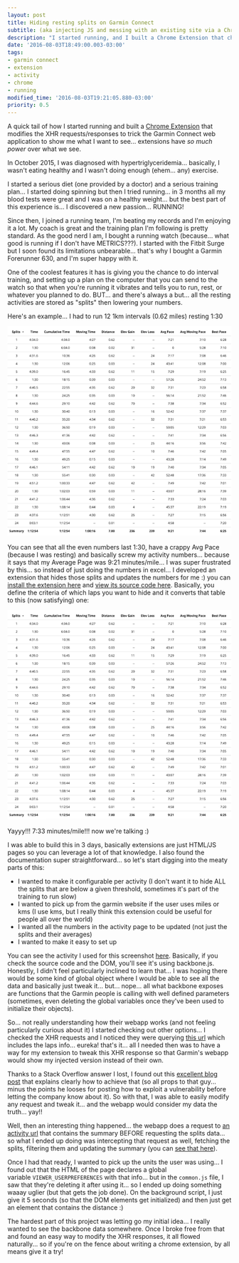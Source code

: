 ```yaml
---
layout: post
title: Hiding resting splits on Garmin Connect
subtitle: (aka injecting JS and messing with an existing site via a Chrome Extension)
description: "I started running, and I built a Chrome Extension that changes the data the Garmin Connect webapp shows, by modifying the content of the XHR the server returns."
date: '2016-08-03T18:49:00.003-03:00'
tags:
- garmin connect
- extension
- activity
- chrome
- running
modified_time: '2016-08-03T19:21:05.880-03:00'
priority: 0.5
---
```

A quick tail of how I started running and built a [Chrome Extension](https://chrome.google.com/webstore/detail/hide-slow-splits/clnbkgfhjkcccgodmjpjnplfkijjhhil) that modifies the XHR requests/responses to trick the Garmin Connect web application to show me what I want to see... extensions have _so much power_ over what we see.

<!--more-->
In October 2015, I was diagnosed with hypertriglyceridemia... basically, I wasn't eating healthy and I wasn't doing enough (ehem... any) exercise.

I started a serious diet (one provided by a doctor) and a serious training plan... I started doing spinning but then I tried running... in 3 months all my blood tests were great and I was on a healthy weight... but the best part of this experience is... I discovered a new passion... RUNNING!

Since then, I joined a running team, I'm beating my records and I'm enjoying it a lot. My coach is great and the training plan I'm following is pretty standard. As the good nerd I am, I bought a running watch (because... what good is running if I don't have METRICS???). I started with the Fitbit Surge but I soon found its limitations unbearable... that's why I bought a Garmin Forerunner 630, and I'm super happy with it.

One of the coolest features it has is giving you the chance to do interval training, and setting up a plan on the computer that you can send to the watch so that when you're running it vibrates and tells you to run, rest, or whatever you planned to do. BUT... and there's always a but... all the resting activities are stored as "splits" then lowering your numbers.

Here's an example... I had to run 12 1km intervals (0.62 miles) resting 1:30

![](/public/images/garmin-connect-extension/before.png)

You can see that all the even numbers last 1:30, have a crappy Avg Pace (because I was resting) and basically screw my activity numbers... because it says that my Average Page was 9:21 minutes/mile... I was super frustrated by this... so instead of just doing the numbers in excel... I developed an extension that hides those splits and updates the numbers for me :) you can [install the extension here](https://chrome.google.com/webstore/detail/hide-slow-splits/clnbkgfhjkcccgodmjpjnplfkijjhhil) and [view its source code here](https://github.com/g3rv4/hide-slow-splits). Basically, you define the criteria of which laps you want to hide and it converts that table to this (now satisfying) one:

![](/public/images/garmin-connect-extension/before.png)

Yayyy!!! 7:33 minutes/mile!!! now we're talking :)

I was able to build this in 3 days, basically extensions are just HTML/JS pages so you can leverage a lot of that knowledge. I also found the documentation super straightforward... so let's start digging into the meaty parts of this:

*   I wanted to make it configurable per activity (I don't want it to hide ALL the splits that are below a given threshold, sometimes it's part of the training to run slow)
*   I wanted to pick up from the garmin website if the user uses miles or kms (I use kms, but I really think this extension could be useful for people all over the world)
*   I wanted all the numbers in the activity page to be updated (not just the splits and their averages)
*   I wanted to make it easy to set up

You can see the activity I used for this screenshot [here](https://connect.garmin.com/modern/activity/1278494312). Basically, if you check the source code and the DOM, you'll see it's using backbone.js. Honestly, I didn't feel particularly inclined to learn that... I was hoping there would be some kind of global object where I would be able to see all the data and basically just tweak it... but... nope... all what backbone exposes are functions that the Garmin people is calling with well defined parameters (sometimes, even deleting the global variables once they've been used to initialize their objects).

So... not really understanding how their webapp works (and not feeling particularly curious about it) I started checking out other options... I checked the XHR requests and I noticed they were querying [this url](https://connect.garmin.com/modern/proxy/activity-service/activity/1278494312/splits?_=1470259487305) which includes the laps info... eureka! that's it... all I needed then was to have a way for my extension to tweak this XHR response so that Garmin's webapp would show my injected version instead of their own.

Thanks to a Stack Overflow answer I lost, I found out this [excellent blog post](https://izaakschroeder.wordpress.com/2012/01/31/lucidchart-javascript-breaking-limits-with-ajax-hijacking/) that explains clearly how to achieve that (so all props to that guy... minus the points he looses for posting how to exploit a vulnerability before letting the company know about it). So with that, I was able to easily modify any request and tweak it... and the webapp would consider my data the truth... yay!!

Well, then an interesting thing happened... the webapp does a request to [an activity url](https://connect.garmin.com/modern/proxy/activity-service/activity/1278494312?_=1470259487283) that contains the summary BEFORE requesting the splits data... so what I ended up doing was intercepting that request as well, fetching the splits, filtering them and updating the summary (you can [see that here](https://github.com/g3rv4/hide-slow-splits/blob/master/bg.js#L100)).

Once I had that ready, I wanted to pick up the units the user was using... I found out that the HTML of the page declares a global variable `VIEWER_USERPREFERENCES` with that info... but in the `common.js` file, I saw that they're deleting it after using it... so I ended up doing something waaay uglier (but that gets the job done). On the background script, I just give it 5 seconds (so that the DOM elements get initialized) and then just get an element that contains the distance :)

The hardest part of this project was letting go my initial idea... I really wanted to see the backbone data somewhere. Once I broke free from that and found an easy way to modify the XHR responses, it all flowed naturally... so if you're on the fence about writing a chrome extension, by all means give it a try!
